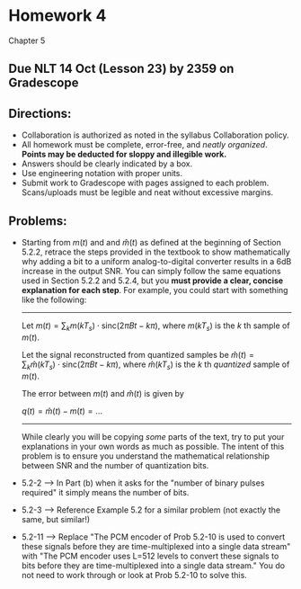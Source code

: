 # Homework 4

Chapter 5

## Due NLT 14 Oct (Lesson 23) by 2359 on Gradescope

## Directions: 
- Collaboration is authorized as noted in the syllabus Collaboration policy. 
- All homework must be complete, error-free, and _neatly organized_. **Points may be deducted for sloppy and illegible work.** 
- Answers should be clearly indicated by a box.
- Use engineering notation with proper units.
- Submit work to Gradescope with pages assigned to each problem. Scans/uploads must be legible and neat without excessive margins.

## Problems:
- Starting from $m(t)$ and and $\hat{m}(t)$ as defined at the beginning of Section 5.2.2, retrace the steps provided in the textbook to show mathematically why adding a bit to a uniform analog-to-digital converter results in a 6dB increase in the output SNR. You can simply follow the same equations used in Section 5.2.2 and 5.2.4, but you **must provide a clear, concise explanation for each step**. For example, you could start with something like the following:
    
    -------------------------

    Let $m(t)=\sum_k m(kT_s)\cdot\text{sinc}(2\pi Bt-k\pi)$, where $m(kT_s)$ is the $k$ th sample of $m(t)$.
    
    Let the signal reconstructed from quantized samples be $\hat{m}(t)=\sum_k \hat{m}(kT_s)\cdot\text{sinc}(2\pi Bt-k\pi)$, where $\hat{m}(kT_s)$ is the $k$ th *quantized* sample of $m(t)$.

    The error between $m(t)$ and $\hat{m}(t)$ is given by

    $q(t)=\hat{m}(t)-m(t)=...$

    ---------------------

    While clearly you will be copying *some* parts of the text, try to put your explanations in your own words as much as possible. The intent of this problem is to ensure you understand the mathematical relationship between SNR and the number of quantization bits.

- 5.2-2 --> In Part (b) when it asks for the "number of binary pulses required" it simply means the number of bits.
- 5.2-3 --> Reference Example 5.2 for a similar problem (not exactly the same, but similar!)
- 5.2-11 --> Replace "The PCM encoder of Prob 5.2-10 is used to convert these signals before they are time-multiplexed into a single data stream" with "The PCM encoder uses L=512 levels to convert these signals to bits before they are time-multiplexed into a single data stream." You do not need to work through or look at Prob 5.2-10 to solve this.
